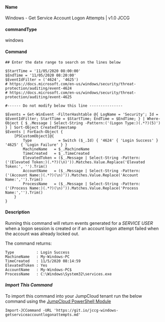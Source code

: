 #### Name

Windows - Get Service Account Logon Attempts | v1.0 JCCG

#### commandType

windows

#### Command

```
## Enter the date range to search on the lines below

$StartTime = '11/05/2020 08:00:00'
$EndTime = '11/05/2020 08:20:00'
$EventIdFilter = ('4624', '4625')
# https://docs.microsoft.com/en-us/windows/security/threat-protection/auditing/event-4624
# https://docs.microsoft.com/en-us/windows/security/threat-protection/auditing/event-4625

#------ Do not modify below this line ---------------

$Events = Get-WinEvent -FilterHashtable @{ LogName = 'Security'; Id = $EventIdFilter; StartTime = $StartTime; EndTime = $EndTime; } | Where-Object { $_.Message | Select-String -Pattern:('(Logon Type:)(.*?)(5)') } | Sort-Object CreatedTimestamp
$Events | ForEach-Object {
    [PSCustomObject]@{
        Type            = Switch ($_.Id) { '4624' { 'Login Success' } '4625' { 'Login Failure' } }
        MachineName   = $_.MachineName
        TimeCreated   = $_.TimeCreated
        ElevatedToken = ($_.Message | Select-String -Pattern:('(Elevated Token:)(.*?)(\n)')).Matches.Value.Replace('Elevated Token:', '').Trim()
        AccountName   = ($_.Message | Select-String -Pattern:('(Account Name:)(.*?)(\n)')).Matches.Value.Replace('Account Name:','').Trim()
        ProcessName   = ($_.Message | Select-String -Pattern:('(Process Name:)(.*?)(\n)')).Matches.Value.Replace('Process Name:','').Trim()
    }
}
```

#### Description

Running this command will return events generated for a *SERVICE USER* when a logon session is created or if an account logon attempt failed when the account was already locked out.

The command returns:
```
Type          : Login Success
MachineName   : My-Windows-PC
TimeCreated   : 11/5/2020 08:14:59
ElevatedToken : Yes
AccountName   : My-Windows-PC$
ProcessName   : C:\Windows\System32\services.exe
```

#### *Import This Command*

To import this command into your JumpCloud tenant run the below command using the [JumpCloud PowerShell Module](https://github.com/TheJumpCloud/support/wiki/Installing-the-JumpCloud-PowerShell-Module)

```
Import-JCCommand -URL 'https://git.io/jccg-windows-getserviceaccountlogonattempts.md'
```
